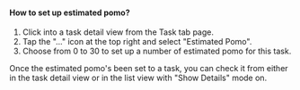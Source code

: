 #### How to set up estimated pomo?
1. Click into a task detail view from the Task tab page.
2. Tap the "..." icon at the top right and select "Estimated Pomo".
3. Choose from 0 to 30 to set up a number of estimated pomo for this task.



Once the estimated pomo's been set to a task, you can check it from either in the task detail view or in the list view with "Show Details" mode on.

